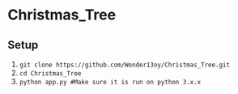 # Christmas_Tree

## Setup

1) `git clone https://github.com/Wonder13oy/Christmas_Tree.git`
2) `cd Christmas_Tree`
3) `python app.py #Make sure it is run on python 3.x.x`

